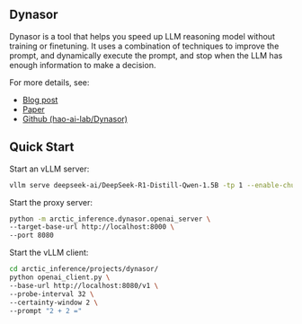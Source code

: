 ## Dynasor

Dynasor is a tool that helps you speed up LLM reasoning model without training or finetuning. It uses a combination of techniques to improve the prompt, and dynamically execute the prompt, and stop when the LLM has enough information to make a decision. 

For more details, see:
- [Blog post](https://hao-ai-lab.github.io/blogs/dynasor-cot/)
- [Paper](https://arxiv.org/abs/2412.20993)
- [Github (hao-ai-lab/Dynasor)](https://github.com/hao-ai-lab/Dynasor)


## Quick Start

Start an vLLM server:
```bash
vllm serve deepseek-ai/DeepSeek-R1-Distill-Qwen-1.5B -tp 1 --enable-chunked-prefill --enforce-eager
```

Start the proxy server:
```bash
python -m arctic_inference.dynasor.openai_server \
--target-base-url http://localhost:8000 \
--port 8080
```

Start the vLLM client:
```bash
cd arctic_inference/projects/dynasor/
python openai_client.py \
--base-url http://localhost:8080/v1 \
--probe-interval 32 \
--certainty-window 2 \
--prompt "2 + 2 ="
```

